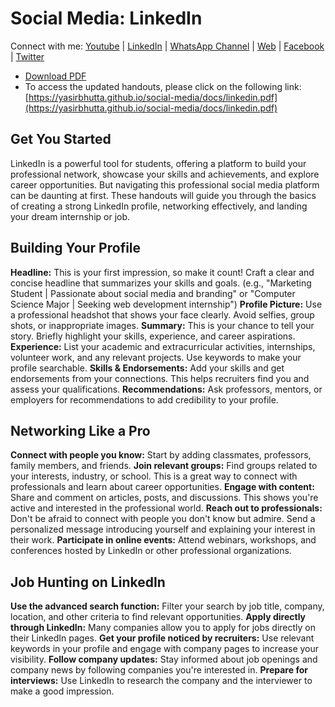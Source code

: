# Social Media: LinkedIn

Connect with me: [Youtube](https://www.youtube.com/yasirbhutta) \| [LinkedIn](https://www.linkedin.com/in/yasirbhutta/) \| [WhatsApp Channel](https://whatsapp.com/channel/0029VaC3BC160eBZZSs3CW0c) \| [Web](https://yasirbhutta.github.io/) \| [Facebook](https://www.facebook.com/yasirbhutta786) \| [Twitter](https://twitter.com/yasirbhutta)

- [Download PDF](https://yasirbhutta.github.io/social-media/docs/linkedin.pdf)
- To access the updated handouts, please click on the following link:
[https://yasirbhutta.github.io/social-media/docs/linkedin.pdf](https://yasirbhutta.github.io/social-media/docs/linkedin.pdf)

## Get You Started

LinkedIn is a powerful tool for students, offering a platform to build your professional network, showcase your skills and achievements, and explore career opportunities. But navigating this professional social media platform can be daunting at first. These handouts will guide you through the basics of creating a strong LinkedIn profile, networking effectively, and landing your dream internship or job.

## Building Your Profile

**Headline:** This is your first impression, so make it count! Craft a clear and concise headline that summarizes your skills and goals. (e.g., "Marketing Student | Passionate about social media and branding" or "Computer Science Major | Seeking web development internship")
**Profile Picture:** Use a professional headshot that shows your face clearly. Avoid selfies, group shots, or inappropriate images.
**Summary:** This is your chance to tell your story. Briefly highlight your skills, experience, and career aspirations.
**Experience:** List your academic and extracurricular activities, internships, volunteer work, and any relevant projects. Use keywords to make your profile searchable.
**Skills & Endorsements:** Add your skills and get endorsements from your connections. This helps recruiters find you and assess your qualifications.
**Recommendations:** Ask professors, mentors, or employers for recommendations to add credibility to your profile.

## Networking Like a Pro

**Connect with people you know:** Start by adding classmates, professors, family members, and friends.
**Join relevant groups:** Find groups related to your interests, industry, or school. This is a great way to connect with professionals and learn about career opportunities.
**Engage with content:** Share and comment on articles, posts, and discussions. This shows you're active and interested in the professional world.
**Reach out to professionals:** Don't be afraid to connect with people you don't know but admire. Send a personalized message introducing yourself and explaining your interest in their work.
**Participate in online events:** Attend webinars, workshops, and conferences hosted by LinkedIn or other professional organizations.

## Job Hunting on LinkedIn

**Use the advanced search function:** Filter your search by job title, company, location, and other criteria to find relevant opportunities.
**Apply directly through LinkedIn:** Many companies allow you to apply for jobs directly on their LinkedIn pages.
**Get your profile noticed by recruiters:** Use relevant keywords in your profile and engage with company pages to increase your visibility.
**Follow company updates:** Stay informed about job openings and company news by following companies you're interested in.
**Prepare for interviews:** Use LinkedIn to research the company and the interviewer to make a good impression.
